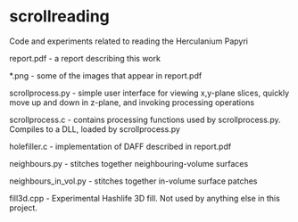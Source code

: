 # scrollreading
Code and experiments related to reading the Herculanium Papyri

report.pdf - a report describing this work

*.png - some of the images that appear in report.pdf

scrollprocess.py - simple user interface for viewing x,y-plane slices, quickly move up and down in z-plane, and invoking processing operations

scrollprocess.c - contains processing functions used by scrollprocess.py. Compiles to a DLL, loaded by scrollprocess.py

holefiller.c - implementation of DAFF described in report.pdf

neighbours.py - stitches together neighbouring-volume surfaces

neighbours_in_vol.py - stitches together in-volume surface patches

fill3d.cpp - Experimental Hashlife 3D fill. Not used by anything else in this project.
